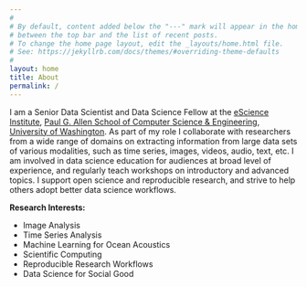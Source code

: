 ```yaml
---
#
# By default, content added below the "---" mark will appear in the home page
# between the top bar and the list of recent posts.
# To change the home page layout, edit the _layouts/home.html file.
# See: https://jekyllrb.com/docs/themes/#overriding-theme-defaults
#
layout: home
title: About
permalink: /
---
```


I am a Senior Data Scientist and Data Science Fellow at the [eScience Institute](https://escience.washington.edu/), [Paul G. Allen School of Computer Science & Engineering](https://www.cs.washington.edu/), [University of Washington](https://www.washington.edu/). As part of my role I collaborate with researchers from a wide range of domains on extracting information from large data sets of various modalities, such as time series, images, videos, audio, text, etc. I am involved in data science education for audiences at broad level of experience, and regularly teach workshops on introductory and advanced topics. I support open science and reproducible research, and strive to help others adopt better data science workflows.

**Research Interests:**

* Image Analysis
* Time Series Analysis
* Machine Learning for Ocean Acoustics
* Scientific Computing
* Reproducible Research Workflows
* Data Science for Social Good
